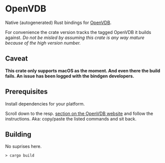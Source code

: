 # OpenVDB

Native (autogenerated) Rust bindings for [OpenVDB](https://www.openvdb.org/).

For convenience the crate version tracks the tagged OpenVDB it builds against. *Do not be misled by assuming this crate is any way mature because of the high version number.*

## Caveat

**This crate only supports macOS as the moment. And even there the build fails. An issue has been logged with the bindgen developers.**

## Prerequisites

Install dependencies for your platform.

Scroll down to the resp. [section on the OpenVDB website](https://www.openvdb.org/documentation/doxygen/dependencies.html#depInstallingDependencies) and follow the instructions. Aka: copy/paste the listed commands and sit back.

## Building

No suprises here.

```
> cargo build
```
